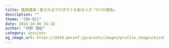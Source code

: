 ```yaml
---
title: 基調講演：愛されるプロダクトを創るべき「3つの理由」
description: ""
theme: "[06-02]"
date: 2018-10-06 15:10
author: "丹野 瑞紀"
category: sessions
og_image_url: https://2018.pmconf.jp/assets/images/profile_images/mizukitanno.png
---
```



